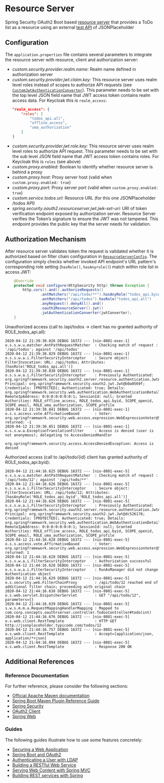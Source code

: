 
# Resource Server

Spring Security OAuth2 Boot based [resource server](https://docs.spring.io/spring-security-oauth2-boot/docs/current/reference/htmlsingle/#boot-features-security-oauth2-resource-server) that provides a ToDo list as a resource using an external [test API](http://jsonplaceholder.typicode.com/todos) of JSONPlaceholder

## Configuration

The `application.properties` file contains several parameters to integrate the resource server with resource, client and authorization server:

* *custom.security.provider<span></span>.realm.name:* Realm name defined in authorization server
* *custom.security.provider.jwt.claim.key:* This resource server uses realm level roles instead of scopes to authorize API requests (see [`CustomJwtAuthenticationConverter`](src/main/java/com/corp/concepts/auth/config/jwt/CustomJwtAuthenticationConverter.java)). This parameter needs to be set with the top level JSON field name that JWT access token contains realm access data. For Keycloak this is `realm_access`:
    ```json
    "realm_access": {
        "roles": [
            "todos_api.all",
            "offline_access",
            "uma_authorization"
        ]
    }
    ```
* *custom.security.provider.jwt.role.key:* This resource server uses realm level roles to authorize API request. This parameter needs to be set with the sub level JSON field name that JWT access token contains roles. For Keycloak this is `roles` (see above)
* *custom.proxy.enabled:* Boolean to identify whether resource server is behind a proxy
* *custom.proxy.host:* Proxy server host (valid when `custom.proxy.enabled: true`)
* *custom.proxy.port:* Proxy server port (valid when `custom.proxy.enabled: true`)
* *custom.service.todos.url:* Resource URL (for this one JSONPlaceholder /todos API)
* *spring.security.oauth2.resourceserver.jwt.jwk-set-uri:* URI of token verification endpoint exposed by authorization server. Resource Server verifies the Token’s signature to ensure the JWT was not tampered. This endpoint provides the public key that the server needs for validation.

## Authorization Mechanism

After resource server validates token the request is validated whether it is authorized based on filter chain configuration in [`ResourceServerConfig`](src/main/java/com/corp/concepts/auth/config/ResourceServerConfig.java). The configuration simply checks whether invoked API endpoint's URL pattern's corresponding role setting (`hasRole()`, `hasAnyrole()`) match within role list in access JWT:

```java
	@Override
	protected void configure(HttpSecurity http) throws Exception {
		http.cors().and().authorizeRequests()
				.antMatchers("/api/todo/**").hasAnyRole("todos_api.byid", "todos_api.all")
				.antMatchers("/api/todos").hasRole("todos_api.all")
				.anyRequest().denyAll().and()
				.oauth2ResourceServer().jwt()
				.jwtAuthenticationConverter(jwtConverter);
	}
```

Unauthorized access (call to /api/todos -> client has no granted authority of ROLE_todos_api.all):
```
2020-04-12 21:39:30.826 DEBUG 16372 --- [nio-8081-exec-1] o.s.s.w.u.matcher.AntPathRequestMatcher  : Checking match of request : '/api/todos'; against '/api/todos'
2020-04-12 21:39:30.829 DEBUG 16372 --- [nio-8081-exec-1] o.s.s.w.a.i.FilterSecurityInterceptor    : Secure object: FilterInvocation: URL: /api/todos; Attributes: [hasRole('ROLE_todos_api.all')]
2020-04-12 21:39:30.830 DEBUG 16372 --- [nio-8081-exec-1] o.s.s.w.a.i.FilterSecurityInterceptor    : Previously Authenticated: org.springframework.security.oauth2.server.resource.authentication.JwtAuthenticationToken@fe58526d: Principal: org.springframework.security.oauth2.jwt.Jwt@b0a0569f; Credentials: [PROTECTED]; Authenticated: true; Details: org.springframework.security.web.authentication.WebAuthenticationDetails@b364: RemoteIpAddress: 0:0:0:0:0:0:0:1; SessionId: null; Granted Authorities: ROLE_offline_access, ROLE_todos_api.byid, SCOPE_openid, SCOPE_email, ROLE_uma_authorization, SCOPE_profile
2020-04-12 21:39:30.841 DEBUG 16372 --- [nio-8081-exec-1] o.s.s.access.vote.AffirmativeBased       : Voter: org.springframework.security.web.access.expression.WebExpressionVoter@541a6ecb, returned: -1
2020-04-12 21:39:30.851 DEBUG 16372 --- [nio-8081-exec-1] o.s.s.w.a.ExceptionTranslationFilter     : Access is denied (user is not anonymous); delegating to AccessDeniedHandler

org.springframework.security.access.AccessDeniedException: Access is denied
```
Authorized access (call to /api/todo/{id} client has granted authority of ROLE_todos_api.byid):
```
2020-04-12 21:44:16.625 DEBUG 16372 --- [nio-8081-exec-5] o.s.s.w.u.matcher.AntPathRequestMatcher  : Checking match of request : '/api/todo/12'; against '/api/todo/**'
2020-04-12 21:44:16.626 DEBUG 16372 --- [nio-8081-exec-5] o.s.s.w.a.i.FilterSecurityInterceptor    : Secure object: FilterInvocation: URL: /api/todo/12; Attributes: [hasAnyRole('ROLE_todos_api.byid','ROLE_todos_api.all')]
2020-04-12 21:44:16.626 DEBUG 16372 --- [nio-8081-exec-5] o.s.s.w.a.i.FilterSecurityInterceptor    : Previously Authenticated: org.springframework.security.oauth2.server.resource.authentication.JwtAuthenticationToken@fe58526d: Principal: org.springframework.security.oauth2.jwt.Jwt@dc526178; Credentials: [PROTECTED]; Authenticated: true; Details: org.springframework.security.web.authentication.WebAuthenticationDetails@b364: RemoteIpAddress: 0:0:0:0:0:0:0:1; SessionId: null; Granted Authorities: ROLE_offline_access, ROLE_todos_api.byid, SCOPE_openid, SCOPE_email, ROLE_uma_authorization, SCOPE_profile
2020-04-12 21:44:16.628 DEBUG 16372 --- [nio-8081-exec-5] o.s.s.access.vote.AffirmativeBased       : Voter: org.springframework.security.web.access.expression.WebExpressionVoter@541a6ecb, returned: 1
2020-04-12 21:44:16.628 DEBUG 16372 --- [nio-8081-exec-5] o.s.s.w.a.i.FilterSecurityInterceptor    : Authorization successful
2020-04-12 21:44:16.628 DEBUG 16372 --- [nio-8081-exec-5] o.s.s.w.a.i.FilterSecurityInterceptor    : RunAsManager did not change Authentication object
2020-04-12 21:44:16.629 DEBUG 16372 --- [nio-8081-exec-5] o.s.security.web.FilterChainProxy        : /api/todo/12 reached end of additional filter chain; proceeding with original chain
2020-04-12 21:44:16.638 DEBUG 16372 --- [nio-8081-exec-5] o.s.web.servlet.DispatcherServlet        : GET "/api/todo/12", parameters={}
2020-04-12 21:44:16.639 DEBUG 16372 --- [nio-8081-exec-5] s.w.s.m.m.a.RequestMappingHandlerMapping : Mapped to com.corp.concepts.oauthrserver.controller.TodosController#todo(int)
2020-04-12 21:44:16.676 DEBUG 16372 --- [nio-8081-exec-5] o.s.web.client.RestTemplate              : HTTP GET http://jsonplaceholder.typicode.com/todos/12
2020-04-12 21:44:16.757 DEBUG 16372 --- [nio-8081-exec-5] o.s.web.client.RestTemplate              : Accept=[application/json, application/*+json]
2020-04-12 21:44:16.894 DEBUG 16372 --- [nio-8081-exec-5] o.s.web.client.RestTemplate              : Response 200 OK
```
## Additional References

### Reference Documentation
For further reference, please consider the following sections:

* [Official Apache Maven documentation](https://maven.apache.org/guides/index.html)
* [Spring Boot Maven Plugin Reference Guide](https://docs.spring.io/spring-boot/docs/2.2.5.RELEASE/maven-plugin/)
* [Spring Security](https://docs.spring.io/spring-boot/docs/2.2.5.RELEASE/reference/htmlsingle/#boot-features-security)
* [OAuth2 Client](https://docs.spring.io/spring-boot/docs/2.2.5.RELEASE/reference/htmlsingle/#boot-features-security-oauth2-client)
* [Spring Web](https://docs.spring.io/spring-boot/docs/2.2.5.RELEASE/reference/htmlsingle/#boot-features-developing-web-applications)

### Guides
The following guides illustrate how to use some features concretely:

* [Securing a Web Application](https://spring.io/guides/gs/securing-web/)
* [Spring Boot and OAuth2](https://spring.io/guides/tutorials/spring-boot-oauth2/)
* [Authenticating a User with LDAP](https://spring.io/guides/gs/authenticating-ldap/)
* [Building a RESTful Web Service](https://spring.io/guides/gs/rest-service/)
* [Serving Web Content with Spring MVC](https://spring.io/guides/gs/serving-web-content/)
* [Building REST services with Spring](https://spring.io/guides/tutorials/bookmarks/)

